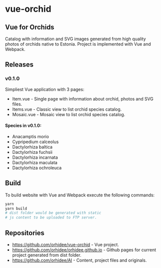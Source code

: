# vue-orchid
## Vue for Orchids
Catalog with information and SVG images generated from high quality photos of orchids native to Estonia.
Project is implemented with Vue and Webpack. 

## Releases
### v0.1.0
Simpliest Vue application with 3 pages:
* Item.vue - Single page with information about orchid, photos and SVG files.
* Items.vue - Classic view to list orchid species catalog.
* Mosaic.vue - Mosaic view to list orchid species catalog.
#### Species in v0.1.0: 
* Anacamptis morio
* Cypripedium calceolus
* Dactylorhiza baltica
* Dactylorhiza fuchsii
* Dactylorhiza incarnata
* Dactylorhiza maculata
* Dactylorhiza ochroleuca
## Build
To build website with Vue and Webpack execute the following commands:
```bash
yarn
yarn build
# dist folder would be generated with static 
# js content to be uploaded to FTP server.
```
## Repositories
* https://github.com/orhidee/vue-orchid - Vue project.
* https://github.com/orhidee/orhidee.github.io - Github pages for current project generated from dist folder.
* https://github.com/orhidee/AI - Content, project files and originals.
